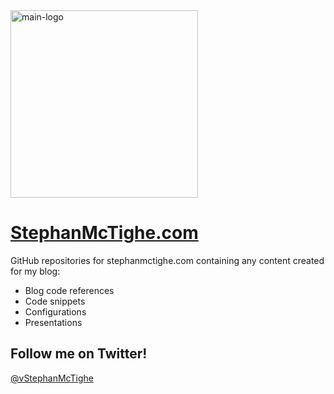 <img width="300" alt="main-logo" src="https://user-images.githubusercontent.com/65562694/173098700-3d1f8786-c2bd-4a35-b77b-3201512ae370.png">

# [StephanMcTighe.com](https://stephanmctighe.com)

GitHub repositories for stephanmctighe.com containing any content created for my blog:

* Blog code references
* Code snippets
* Configurations
* Presentations



## Follow me on Twitter!
<a href="https://twitter.com/vStephanMcTighe?ref_src=twsrc%5Etfw" class="twitter-follow-button">@vStephanMcTighe</a>
